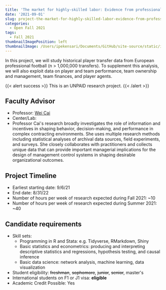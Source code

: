 ```yaml
---
title: 'The market for highly-skilled labor: Evidence from professional sports'
date: '2021-09-01'
slug: project-the-market-for-highly-skilled-labor-evidence-from-professional-sports
categories:
  - Open Fall 2021
tags:
  - Fall 2021
thumbnailImagePosition: left
thumbnailImage: /Users/ipekensari/Documents/GitHub/site-source/static/img/construction.png
---
```

In this project, we will study historical player transfer data from European professional football (n > 1,000,000 transfers). To supplement this analysis, we will also exploit data on player and team performance, team ownership and management, team finances, and player agents.

<!--more-->

{{< alert success >}}
This is an UNPAID research project.
{{< /alert >}}

## Faculty Advisor
+ Professor: [Wei Cai](https://www8.gsb.columbia.edu/cbs-directory/detail/wc2419)
+ Center/Lab: 
+ Professor Cai's research broadly investigates the role of information and incentives in shaping behavior, decision-making, and performance in complex contracting environments. She uses multiple research methods including statistical analyses of archival data sources, field experiments, and surveys. She closely collaborates with practitioners and collects unique data that can provide important managerial implications for the design of management control systems in shaping desirable organizational outcomes.

## Project Timeline
+ Earliest starting date: 9/6/21
+ End date: 8/31/22
+ Number of hours per week of research expected during Fall 2021: ~10
+ Number of hours per week of research expected during Summer 2021: ~40

## Candidate requirements
+ Skill sets: 
  - Programming in R and Stata: e.g. Tidyverse, RMarkdown, Shiny
  - Basic statistics and econometrics: producing and interpreting descriptive statistics and regressions, hypothesis testing, and causal inference
  - Basic data science: network analysis, machine learning, data visualization
+ Student eligibility: ~~freshman~~, ~~sophomore~~, ~~junior~~, ~~senior~~, master's
+ International students on F1 or J1 visa: **eligible**
+ Academic Credit Possible: Yes

